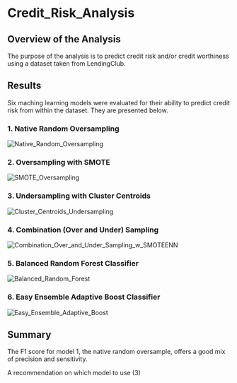 # Credit_Risk_Analysis

## Overview of the Analysis

The purpose of the analysis is to predict credit risk and/or credit worthiness using a dataset taken from LendingClub. 


## Results

Six maching learning models were evaluated for their ability to predict credit risk from within the dataset. They are presented below.

### 1. Native Random Oversampling

![Native_Random_Oversampling](https://user-images.githubusercontent.com/106618404/195954034-483659c4-b6dc-49e0-a923-41e9e1a3a02b.PNG)

### 2. Oversampling with SMOTE

![SMOTE_Oversampling](https://user-images.githubusercontent.com/106618404/195954851-83ac26b3-83a7-4a88-b515-88a14eae4404.PNG)


### 3. Undersampling with Cluster Centroids

![Cluster_Centroids_Undersampling](https://user-images.githubusercontent.com/106618404/195954648-77973e16-bcda-494c-8d7b-1b8632d93503.PNG)


### 4. Combination (Over and Under) Sampling 

![Combination_Over_and_Under_Sampling_w_SMOTEENN](https://user-images.githubusercontent.com/106618404/195954669-594eb004-1140-4901-8329-ca347cffaeb7.PNG)


### 5. Balanced Random Forest Classifier

![Balanced_Random_Forest](https://user-images.githubusercontent.com/106618404/195955066-64e973e6-6a31-4caa-b5b6-ee0a0aa370ce.PNG)


### 6. Easy Ensemble Adaptive Boost Classifier

![Easy_Ensemble_Adaptive_Boost](https://user-images.githubusercontent.com/106618404/195955085-d4f99909-877a-428a-8069-590c9b196642.PNG)


## Summary 

The F1 score for model 1, the native random oversample, offers a good mix of precision and sensitivity. 

A recommendation on which model to use (3)
